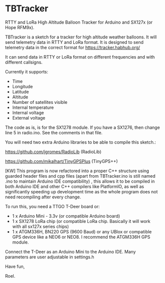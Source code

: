 # TBTracker
RTTY and LoRa High Altitude Balloon Tracker for Arduino and SX127x (or Hope RFM9x).

TBTracker is a sketch for a tracker for high altitude weather balloons. It will send telemetry data in RTTY and LoRa format.
It is designed to send telemetry data in the correct format for https://tracker.habhub.org/

It can send data in RTTY or LoRa format on different frequencies and with different callsigns.

Currently it supports:
- Time
- Longitude
- Latitude
- Altitude
- Number of satellites visible
- Internal temperature
- Internal voltage
- External voltage

The code as is, is for the SX1278 module. If you have a SX1276, then change line 5 in radio.ino. See the comments in that file.

You will need two extra Arduino libraries to be able to compile this sketch.:

 https://github.com/jgromes/RadioLib (RadioLib)
 
 https://github.com/mikalhart/TinyGPSPlus (TinyGPS++)

[KW]
This program is now refactored into a proper C++ structure using guarded header files and cpp files (apart from TBTracker.ino is 
still named .ino to maintain Arduino IDE compatibility) , this allows it to be compiled in both Arduino IDE and other C++ compilers 
like PlatformIO, as well as significantly speeding up development time as the whole program does not need recompiling after every change.

To run this, you need a TTGO T-Deer board or:
 *  1 x Arduino Mini - 3.3v (or compatible Arduino board)
 *  1 x SX1278 LoRa chip (or compatible LoRa chip. Basically it will work with all sx127x series chips)
 *  1 x ATGM336H, BN220 GPS (9600 Baud) or any UBlox or compatible GPS device like a NEO6 or NEO8. I recommend the ATGM336H GPS module.
 
Connect the T-Deer as an Arduino Mini to the Arduino IDE.
Many parameters are user adjustable in settings.h
 
Have fun,

Roel.
